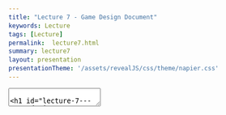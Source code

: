 ```yaml
---
title: "Lecture 7 - Game Design Document"
keywords: Lecture
tags: [Lecture]
permalink:  lecture7.html
summary: lecture7
layout: presentation
presentationTheme: '/assets/revealJS/css/theme/napier.css' 
---
```

<section data-markdown data-separator="^\n---\n$" data-separator-vertical="^\n--\n$">
<textarea data-template>

# Lecture 7 - Game Design Document
### SET09121 - Games Engineering

<br><br>
Thomas Methven
<br>
(Original material by Kevin Chalmers and Sam Serrels)

School of Computing. Edinburgh Napier University


---

# Recommended Reading

 Game Design Workshop. 3rd Edition. Fullerton (2014).

- Read Chapter 14 on Design Documentation.

![image](assets/images/gdw_book.jpg)


---

# What is a Game Design Document?


---

# What is the Game Design Document?

- A Game Design Document (GDD) is the template for the game that is to be created.
- The GDD is the main reference when determining how things should be done when developing the game.
- However, it is not a sacred document.
    - It is a living, constantly changing document.
    - Updates are made as the development progresses.
- It can get quite large.
    - Over 1,000 pages in some circumstances.
- Team size and document size leads to using online collaboration approaches.
    - Wiki usage common.


---

# General Content

- There is no standard format. It can be very company specific.
- Some guidelines are out there (for example Fullerton).
- Sections we will produce:
    - Overview and vision statement.
        - Broad overview of the game. Game designer's vision.
    - Audience, platform, and marketing.
        - Who is the game aimed at? What is the core demographic?
        - Marketing is generally responsibility of the marketing department.
    - Gameplay.
        - Large important section detailing how the game plays. Game designer puts together their vision for this section.


---

# General Content 2

- Sections we will produce (continued):
    - Characters.
        - What characters exist in the game? Consider both playable and non-playable characters.
    - Story.
        - What is the back story and the story told during the game?
    - World.
        - Description of the world where the game exists.



---

# General Content 3

- Sections we will produce (continued):
    - Media list.
        - Assets to be created for the game.
    - Technical specification.
        - May be a separate document.
        - Defines the technical aspects of the project.

---

# GDD Exercise

Research Design Documents! Use Google to search for game design documents. There are quite a few out there and some templates. 
You are unlikely to find modern AAA games due to the collaborative approach and NDA requirements. Also there is some argument about the utility of them these days!

---

# Contents


---

# Contents - Design History

- Design History.
    - GDD is a living document.
    - Updates to the document should be described at the beginning of the document.
    - Version history should be maintained.

 ![image](assets/images/version.png)


---

# Contents - Audience, Platform, and Marketing

- Market research must be undertaken to determine the likely return to the publisher.
    - Unit sales are the most important factor for a publisher.
    - The quality of the game comes second.
    - Catering for a small/niche market is unlikely to win over a publisher (although this depends on initial outlay).

---

# Contents - Audience, Platform, and Marketing 2

- You need to define the target audience.
    - Who will buy the game?
    - What is the core demographic?
    - How large is the audience and how likely are they to buy?
- You also need to choose the target platform(s).
    - What are the target platforms?
    - Why have these been chosen?
    - Ensure this matches with the target audience.
- You also need to define the hardware requirements.

---

# Contents - Legal Analysis

- Important that you ensure everything is covered from a legal point of view.
- Are there any legal or financial implications that come with the game production.
    - Licence agreements.
    - Copyright considerations.
    - Engine/library terms and conditions.
- Typically, Intellectual Property (IP) will be with the publisher, not the studio.
- Game engines typically require statements of use, are expensive, and may require a per unit sale cost (for big games).
- Legal & IP agreements with your Team/Contractors also needs to be considered. 

---

# Copyright Issues


- IP owners are very protective.
    - Game companies included.
- When creating your game consider:
    - Where you sourced your content from.
    - If the content is very similar to existing content.
    - If the game is very similar to others on the market.
    - If you have given due credit to any external tools, libraries, etc.
- Paying homage to something is all well and good but can get you into trouble.

![image](assets/images/sonic_anim.gif)


---

# Gameplay


---

# Contents - Gameplay

- The description of gameplay is initially one of the largest sections in the game.
- The game designer puts most of their focus into this section at the start.
- This section will focus on how the game plays.
- The Formal Elements and systems view will be useful here.
- Overview section:
    - Description of the core functionality.
    - Good practice is to base this on a physical or digital prototype.
- Gameplay description section:
    - A detailed description of how the game plays.
- Controls section:
    - User interfaces.
    - Rules (including some from Formal Elements).
    - Scoring / winning conditions.


---

# Contents - Gameplay 2


- Modes and other features.
    - Single player, multiplayer, etc.
    - Other features that may affect gameplay.
- Levels.
    - Designs for any levels for the game.
    - The more detailed the level descriptions the better.
- Flowchart.
    - Flowchart is needed to map out the gameplay.
- Editor.
    - Does the game require the development of an editor?
    - What are its features?


---

# Contents - Gameplay - Flowcharts are great

![image](assets/images/flowchart.png)


---

# Characters


---

# Contents - Character Design

- Optional part of the design document.
    - Crucial part in AAA game design.
- Character work can be a long, iterative process.
- Very important to increase engagement with the player.
    - Kids love dark-haired 30-something males (or so it is claimed).
	- Try thinking about less overused character archetypes?
- Will include concept design and description.

![image](assets/images/game_characters.jpg) <!-- .element width="40%"  -->



---

# Contents - Character Types

- Generally two types of character in a game.
- Playable characters.
    - Can have a lot of work spent on them.
    - Generally very detailed - particularly in games where you see the character all the time.
- Non-playable characters.
    - Treat these as objects in your game with properties and functionality (see 'baguette boy').
    - Includes:
        - Monsters and enemies.
        - Friends and allies.
        - Neutral characters.
    - Think about which traits you want these characters to have.
    - Think about the behaviours these characters need.
    - AI is a core concern in this section.


---

# Story


---

# Contents - Story

- Another optional section of the GDD.
- Can become very large for story driven games.
 - e.g. RPGs.
- There has to be a link between the gameplay and story.
 - Your story should unfold through the game.
- Game writers do exist and are not usually at fault for the bad stories.
 - Books are also written on game storylines.
- Topics to think about:
 - Synopsis.
 - Complete story.
 - Back story.
 - Narrative details.
 - Sub-plots.


---

# World


---

# Contents - Game World

If required, a description of the game world should be detailed.
 - Overview.
 - Key locations.
 - Travel.
 - Map.
 - Scale.
 - Physical objects.
 - Weather conditions.
 - Day and night cycle.
 - Time/era.
 - Physics.
 - Society/culture.


---

# Game World - Maps are great!

![image](assets/images/game-world.png)


---

# Contents - Media List

- You will need a list of the assets that are required by the art and sound team.
- Descriptions of these assets will need to be provided.
- You should adopt some form of naming convention to make life easier.
- Types of assets you may need to produce include:
 - User interface assets.
 - Environmental assets.
 - Character-based assets.
 - Animations.
 - Music.
 - Sound effects.


---

# Technical Specification


---

# Contents - Technical Specification

- The most important section for the technical team.
- Can sometimes be a separate document.
- Developed by the technical lead.
 - The technical lead or director heads the technical team.
- Can be quite large and detailed.
  - The more detailed the better.

---

# Contents - Technical Specification 2

- Key area is a technical analysis of the game.
 - What are the technical challenges of the project?
  - Important for costing the project.
 - Is any new technology required?
 - What are the major software development taks?
 - What are the risks involved in developing the game?
  - And how do you mitigate these risks?
 - What are the estimated resources required to deliver the game?


---

# Contents - Technical Specification 3

- Some technical requirements to consider:
- Development platform and tools.
 - e.g. Visual Studio, Unity.
- Delivery mechanism / distribution.
 - Steam / Humble / Itch / Epic / GoG
- Game engine
 - Technical specifications.
 - Design.
- Interface technical specification.
- Controls technical specification.
- Lighting models.
- Rendering system.
- Internet / network requirements.
- System parameters.
 - e.g. max players, connectivity, etc

---

# Contents - Flow Chart's are still great!

![image](assets/images/flowchart2.png)


---

# Maintenance


---

# Contents - Maintenance


- Game Design Document (GDD) is not a sacred object.
    - Living document.
    - Updates made as development progresses.
- GDD can also get quite large.
    - Thousands of pages in some circumstances.
- Game development can have large teams.
    - Over a thousand people in some circumstances.

![image](assets/images/script.jpg) 


---

# Using Wikis and Repositories

- Some are using a wiki to coordinate and communicate between team members.
 - Allows multiple users to update.
 - Allows all users to access the most up to date documentation.
 - Software development uses these often too - see wikis on GitHub.
- Repository systems can also be used.
 - Combine document maintenance with code maintenance.
 - Could also be storing assets.
- Using tools allows for a structured and managed approach to the development process.
 - Collaboration.
 - Communication.
- Use tools as necessary throughout your development process.


---

# Summary


---

# Summary

- Game Design Document is a very important piece of work to put together at the start of your development process.
 - Blueprint for your game.
 - Communication with the team.
- It is a living document, so keep it up to date.
 - Content and media lists especially.
- Use collaboration tools as much as possible.
 - Team communication.
 - Document control.